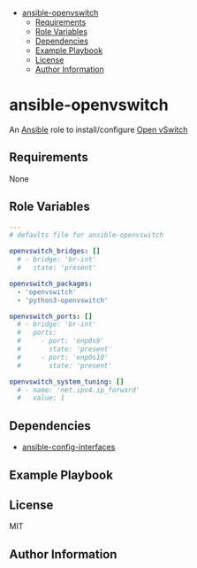 <!-- START doctoc generated TOC please keep comment here to allow auto update -->
<!-- DON'T EDIT THIS SECTION, INSTEAD RE-RUN doctoc TO UPDATE -->
<!-- DON'T EDIT THIS SECTION, INSTEAD RE-RUN doctoc TO UPDATE -->

- [ansible-openvswitch](#ansible-openvswitch)
  - [Requirements](#requirements)
  - [Role Variables](#role-variables)
  - [Dependencies](#dependencies)
  - [Example Playbook](#example-playbook)
  - [License](#license)
  - [Author Information](#author-information)

<!-- END doctoc generated TOC please keep comment here to allow auto update -->

# ansible-openvswitch

An [Ansible](https://www.ansible.com) role to install/configure [Open vSwitch](http://openvswitch.org/)

## Requirements

None

## Role Variables

```yaml
---
# defaults file for ansible-openvswitch

openvswitch_bridges: []
  # - bridge: 'br-int'
  #   state: 'present'

openvswitch_packages:
  - 'openvswitch'
  - 'python3-openvswitch'

openvswitch_ports: []
  # - bridge: 'br-int'
  #   ports:
  #     - port: 'enp0s9'
  #       state: 'present'
  #     - port: 'enp0s10'
  #       state: 'present'

openvswitch_system_tuning: []
  # - name: 'net.ipv4.ip_forward'
  #   value: 1
```

## Dependencies

-   [ansible-config-interfaces](https://github.com/mrlesmithjr/ansible-config-interfaces)

## Example Playbook

## License

MIT

## Author Information
